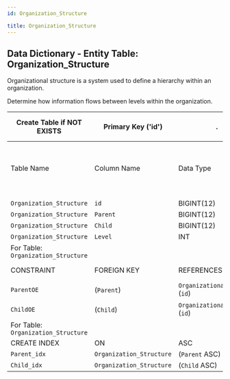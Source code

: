```yaml
---
id: Organization_Structure

title: Organization_Structure
---
```


## Data Dictionary - Entity Table: Organization_Structure

Organizational structure is a system used to define a hierarchy within an organization.

 Determine how information flows between levels within the organization.


| Create Table if NOT EXISTS| Primary Key ('id')|.|ENGINE = InnoDB|.|
|---|---|---|---|---|
|Table Name |Column Name|Data Type|PK Primary Key, NN-Not Null, Null|.|
||
|`Organization_Structure`|`id`|BIGINT(12)|PK, NN|.|
|`Organization_Structure`|`Parent`|BIGINT(12)|NULL|.|
|`Organization_Structure`|`Child`|BIGINT(12)|NULL|.|
|`Organization_Structure`|`Level`|INT|NULL|.|
|For Table: `Organization_Structure`|
|CONSTRAINT|FOREIGN KEY|REFERENCES|ON DELETE|ON UPDATE|
|`ParentOE`|(`Parent`)|`Organizational_Entitiy` (`id`)| NO ACTION|NO ACTION|
|`ChildOE`|(`Child`)|`Organizational_Entitiy` (`id`)| NO ACTION|NO ACTION|
|For Table: `Organization_Structure`|
|CREATE INDEX|ON|ASC|VISABLE|.|
|`Parent_idx`|`Organization_Structure`|(`Parent` ASC) | VISIBLE|.|
|`Child_idx`|`Organization_Structure`|(`Child` ASC) | VISIBLE|.|
